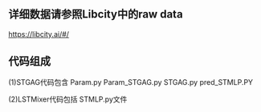 ## 详细数据请参照Libcity中的raw data
<https://libcity.ai/#/>
## 代码组成
(1)STGAG代码包含 Param.py Param_STGAG.py STGAG.py pred_STMLP.PY


(2)LSTMixer代码包括 STMLP.py文件
